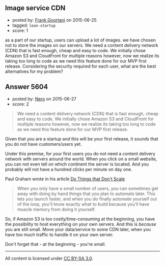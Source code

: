 ## Image service CDN

- posted by: [Frank Goortani](https://stackexchange.com/users/1156045/frank-goortani) on 2015-06-25
- tagged: `lean-startup`
- score: 1

as a part of our startup, users can upload a lot of images. we have chosen not to store the images on our servers. We need a content delivery network (CDN) that is fast enough, cheap and easy to code. We initially chose Amazon S3 and CloudFront for multiple reasons however, now we realize its taking too long to code as we need this feature done for our MVP first release. Considering the security required for each user, what are the best alternatives for my problem?


## Answer 5604

- posted by: [Nero](https://stackexchange.com/users/1705837/nero) on 2015-06-27
- score: 2

<blockquote>
  <p>We need a content delivery network (CDN) that is fast enough, cheap and easy to code. We initially chose Amazon S3 and CloudFront for multiple reasons however, now we realize its taking too long to code as we need this feature done for our MVP first release.</p>
</blockquote>

<p>Given that you are a startup and this will be your first release, it sounds that you do not have customers/users yet.</p>

<p>Under this premise, for your first users you do not need a content delivery network with servers around the world. When you click on a small website, you can not even tell on which continent the server is located. And you probably will not have a hundred clicks per minute on day one.</p>

<p>Paul Graham wrote in his article <a href="http://www.paulgraham.com/ds.html" rel="nofollow">Do Things that Don't Scale</a></p>

<blockquote>
  <p>When you only have a small number of users, you can sometimes get away with doing by hand things that you plan to automate later. This lets you launch faster, and when you do finally automate yourself out of the loop, you'll know exactly what to build because you'll have muscle memory from doing it yourself.</p>
</blockquote>

<p>So, if Amazon S3 is too costly/time-consuming at the beginning, you have the possibility to host everything on your own servers. And this is <em>because</em> you are still small. Move your data/service to some CDN later, when you have too much traffic to handle it on your own server.</p>

<p>Don't forget that - at the beginning - you're small.</p>




---

All content is licensed under [CC BY-SA 3.0](https://creativecommons.org/licenses/by-sa/3.0/).
